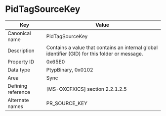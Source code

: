 # PidTagSourceKey

| Key | Value |
|---|---|
| Canonical name | PidTagSourceKey |
| Description | Contains a value that contains an internal global identifier (GID) for this folder or message. |
| Property ID | 0x65E0 |
| Data type | PtypBinary, 0x0102 |
| Area | Sync |
| Defining reference | [MS-OXCFXICS] section 2.2.1.2.5 |
| Alternate names | PR_SOURCE_KEY |
